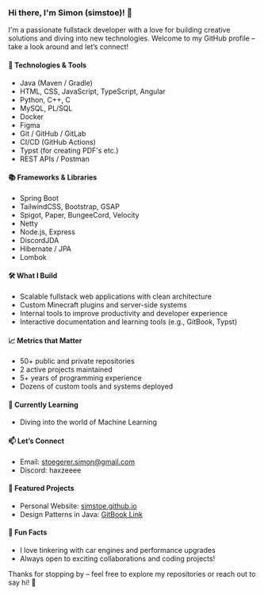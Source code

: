 ### Hi there, I'm Simon (simstoe)! 👋

I'm a passionate fullstack developer with a love for building creative solutions and diving into new technologies. Welcome to my GitHub profile – take a look around and let’s connect!

#### 🔧 Technologies & Tools
- Java (Maven / Gradle)
- HTML, CSS, JavaScript, TypeScript, Angular
- Python, C++, C
- MySQL, PL/SQL
- Docker
- Figma
- Git / GitHub / GitLab
- CI/CD (GitHub Actions)
- Typst (for creating PDF's etc.)
- REST APIs / Postman

#### 📚 Frameworks & Libraries
- Spring Boot
- TailwindCSS, Bootstrap, GSAP
- Spigot, Paper, BungeeCord, Velocity
- Netty
- Node.js, Express
- DiscordJDA
- Hibernate / JPA
- Lombok

#### 🛠️ What I Build
- Scalable fullstack web applications with clean architecture 
- Custom Minecraft plugins and server-side systems  
- Internal tools to improve productivity and developer experience  
- Interactive documentation and learning tools (e.g., GitBook, Typst)

#### 📈 Metrics that Matter
- 50+ public and private repositories  
- 2 active projects maintained  
- 5+ years of programming experience  
- Dozens of custom tools and systems deployed

#### 🌱 Currently Learning
- Diving into the world of Machine Learning

#### 📫 Let’s Connect
- Email: stoegerer.simon@gmail.com  
- Discord: haxzeeee

#### 🚀 Featured Projects
- Personal Website: [simstoe.github.io](https://simstoe.github.io)
- Design Patterns in Java: [GitBook Link](https://simons-organization-15.gitbook.io/design-patterns-java)

#### 🎉 Fun Facts
- I love tinkering with car engines and performance upgrades  
- Always open to exciting collaborations and coding projects!

Thanks for stopping by – feel free to explore my repositories or reach out to say hi! 🚀
